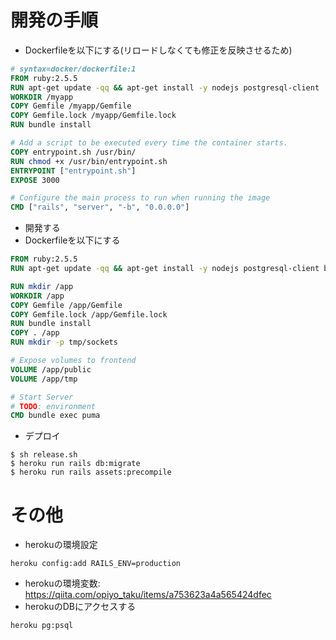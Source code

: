 # 開発の手順
- Dockerfileを以下にする(リロードしなくても修正を反映させるため)
```dockerfile
# syntax=docker/dockerfile:1
FROM ruby:2.5.5
RUN apt-get update -qq && apt-get install -y nodejs postgresql-client
WORKDIR /myapp
COPY Gemfile /myapp/Gemfile
COPY Gemfile.lock /myapp/Gemfile.lock
RUN bundle install

# Add a script to be executed every time the container starts.
COPY entrypoint.sh /usr/bin/
RUN chmod +x /usr/bin/entrypoint.sh
ENTRYPOINT ["entrypoint.sh"]
EXPOSE 3000

# Configure the main process to run when running the image
CMD ["rails", "server", "-b", "0.0.0.0"]
```
- 開発する
- Dockerfileを以下にする
```dockerfile
FROM ruby:2.5.5
RUN apt-get update -qq && apt-get install -y nodejs postgresql-client build-essential libpq-dev vim

RUN mkdir /app
WORKDIR /app
COPY Gemfile /app/Gemfile
COPY Gemfile.lock /app/Gemfile.lock
RUN bundle install
COPY . /app
RUN mkdir -p tmp/sockets

# Expose volumes to frontend
VOLUME /app/public
VOLUME /app/tmp

# Start Server
# TODO: environment
CMD bundle exec puma
```
- デプロイ

```shell
$ sh release.sh
$ heroku run rails db:migrate
$ heroku run rails assets:precompile
```

# その他
- herokuの環境設定
```shell
heroku config:add RAILS_ENV=production
```

- herokuの環境変数: https://qiita.com/opiyo_taku/items/a753623a4a565424dfec
- herokuのDBにアクセスする
```shell
heroku pg:psql
```
